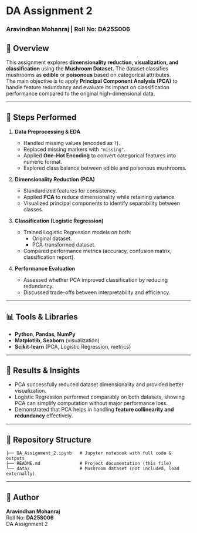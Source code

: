 # DA Assignment 2
### Aravindhan Mohanraj | Roll No: DA25S006

## 📌 Overview  
This assignment explores **dimensionality reduction, visualization, and classification** using the **Mushroom Dataset**. The dataset classifies mushrooms as **edible** or **poisonous** based on categorical attributes.  
The main objective is to apply **Principal Component Analysis (PCA)** to handle feature redundancy and evaluate its impact on classification performance compared to the original high-dimensional data.

---

## 🔑 Steps Performed  
1. **Data Preprocessing & EDA**  
   - Handled missing values (encoded as `?`).  
   - Replaced missing markers with `"missing"`.  
   - Applied **One-Hot Encoding** to convert categorical features into numeric format.  
   - Explored class balance between edible and poisonous mushrooms.  

2. **Dimensionality Reduction (PCA)**  
   - Standardized features for consistency.  
   - Applied **PCA** to reduce dimensionality while retaining variance.  
   - Visualized principal components to identify separability between classes.  

3. **Classification (Logistic Regression)**  
   - Trained Logistic Regression models on both:  
     - Original dataset.  
     - PCA-transformed dataset.  
   - Compared performance metrics (accuracy, confusion matrix, classification report).  

4. **Performance Evaluation**  
   - Assessed whether PCA improved classification by reducing redundancy.  
   - Discussed trade-offs between interpretability and efficiency.  

---

## 📊 Tools & Libraries  
- **Python**, **Pandas**, **NumPy**  
- **Matplotlib**, **Seaborn** (visualization)  
- **Scikit-learn** (PCA, Logistic Regression, metrics)  

---

## 🚀 Results & Insights  
- PCA successfully reduced dataset dimensionality and provided better visualization.  
- Logistic Regression performed comparably on both datasets, showing PCA can simplify computation without major performance loss.  
- Demonstrated that PCA helps in handling **feature collinearity and redundancy** effectively.  

---

## 📂 Repository Structure  
```
├── DA_Assignment_2.ipynb   # Jupyter notebook with full code & outputs
├── README.md               # Project documentation (this file)
└── data/                   # Mushroom dataset (not included, load externally)
```

---

## 📝 Author  
**Aravindhan Mohanraj**  
Roll No: **DA25S006**  
DA Assignment 2
